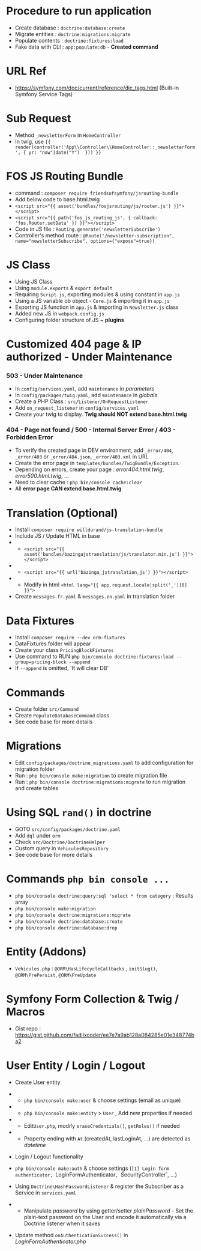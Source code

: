 # Procedure to run application

- Create database : `doctrine:database:create`
- Migrate entities : `doctrine:migrations:migrate`
- Populate contents : `doctrine:fixtures:load`
- Fake data with CLI : `app:populate:db` - **Created command**

# URL Ref

- https://symfony.com/doc/current/reference/dic_tags.html (Built-in Symfony Service Tags)

# Sub Request

- Method `_newsletterForm` in `HomeController`
- In twig, use `{{ render(controller('App\\Controller\\HomeController::_newsletterForm', { yr: "now"|date("Y")  })) }}`

# FOS JS Routing Bundle

- command : `composer require friendsofsymfony/jsrouting-bundle`
- Add below code to base.html.twig
- `<script src="{{ asset('bundles/fosjsrouting/js/router.js') }}"></script>`
- `<script src="{{ path('fos_js_routing_js', { callback: 'fos.Router.setData' }) }}"></script>`
- Code in JS file : `Routing.generate('newsletterSubscribe')`
- Controller's method route : `@Route("/newsletter-subscription", name="newsletterSubscribe", options={"expose"=true})`

# JS Class

- Using JS Class
- Using `module.exports` & `export default`
- Requiring `Script.js`, exporting modules & using constant in `app.js`
- Using a JS variable ob object - `Core.js` & importing it in `app.js`
- Exporting JS function in `app.js` & importing in `Newsletter.js` class
- Added new JS in `webpack.config.js`
- Configuring folder structure of JS ~ **plugins**

# Customized 404 page & IP authorized - Under Maintenance

### 503 - Under Maintenance

- In `config/services.yaml`, add `maintenance` in *parameters*
- In `config/packages/twig.yaml`, add `maintenance` in *globals*
- Create a PHP Class : `src/Listener/OnRequestListener`
- Add `on_request_listener` in `config/services.yaml` 
- Create your twig to display. **Twig should NOT extend base.html.twig**

### 404 - Page not found / 500 - Internal Server Error / 403 - Forbidden Error

- To verify the created page in DEV environment, add `_error/404`, `_error/403` or `_error/404.json`, `_error/403.xml` in URL 
- Create the error page in `templates/bundles/TwigBundle/Exception`.
- Depending on errors, create your page : *error404.html.twig*, *error500.html.twig*, ...
- Need to clear cache : `php bin/console cache:clear`
- All **error page CAN extend base.html.twig**

# Translation (Optional)

- Install `composer require willdurand/js-translation-bundle`
- Include JS / Update HTML in base
- - `<script src="{{ asset('bundles/bazingajstranslation/js/translator.min.js') }}"></script>`
- - `<script src="{{ url('bazinga_jstranslation_js') }}"></script>`
- - Modify in html `<html lang="{{ app.request.locale|split('_')[0] }}">` 
- Create `messages.fr.yaml` & `messages.en.yaml` in translation folder

# Data Fixtures

- Install `composer require --dev orm-fixtures`
- DataFixtures folder will appear
- Create your class `PricingBlockFixtures`
- Use command to RUN `php bin/console doctrine:fixtures:load --group=pricing-block --append`
- If `--append` is omitted, 'It will clear DB'

# Commands

- Create folder `src/Command`
- Create `PopulateDatabaseCommand` class
- See code base for more details

# Migrations

- Edit `config/packages/doctrine_migrations.yaml` to add configuration for migration folder
- Run : `php bin/console make:migration` to create migration file
- Run : `php bin/console doctrine:migrations:migrate` to run migration and create tables

# Using SQL `rand()` in doctrine

- GOTO `src/config/packages/doctrine.yaml`
- Add `dql` under `orm`
- Check `src/Doctrine/DoctrineHelper`
- Custom query in `VehiculesRepository`
- See code base for more details


# Commands `php bin console ...`

- `php bin/console doctrine:query:sql 'select * from category` : Results array
- `php bin/console make:migration`
- `php bin/console doctrine:migrations:migrate`
- `php bin/console doctrine:database:create`
- `php bin/console doctrine:database:drop`

# Entity (Addons)

- `Vehicules.php` : `@ORM\HasLifecycleCallbacks` , `initSlug()`, `@ORM\PrePersist`, `@ORM\PreUpdate`

# Symfony Form Collection & Twig / Macros

- Gist repo : https://gist.github.com/fadilxcoder/ee7e7a9ab128a084285e01e348774ba2

# User Entity / Login / Logout

- Create User entity 
- - `php bin/console make:user` & choose settings (email as unique)
- - `php bin/console make:entity` > `User` , Add new properties if needed 
- - Edit`User.php`, modify `eraseCredentials()`, `getRoles()` if needed
- - Property ending with `At` (createdAt, lastLoginAt, ...) are detected as *datetime*


- Login / Logout functionality
- `php bin/console make:auth` & choose settings (`[1] Login form authenticator, `LoginFormAuthenticator`, `SecurityController`, ...)
- Using `Doctrine\HashPasswordListener` & register the Subscriber as a Service in `services.yaml`
- - Manipulate *password* by using getter/setter *plainPassword* - Set the plain-text password on the User and encode it automatically via a Doctrine listener when it saves
- Update method `onAuthenticationSuccess()` in *LoginFormAuthenticator.php*